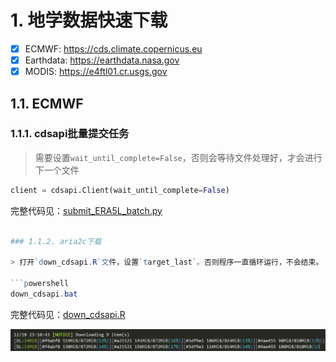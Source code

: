 # 1. 地学数据快速下载

- [x] ECMWF: <https://cds.climate.copernicus.eu>
- [x] Earthdata: <https://earthdata.nasa.gov>
- [x] MODIS: <https://e4ftl01.cr.usgs.gov>

## 1.1. ECMWF

### 1.1.1. cdsapi批量提交任务

> 需要设置`wait_until_complete=False`，否则会等待文件处理好，才会进行下一个文件

```py
client = cdsapi.Client(wait_until_complete=False)
```

完整代码见：[submit_ERA5L_batch.py](submit_ERA5L_batch.py)

```powershell

### 1.1.2. aria2c下载

> 打开`down_cdsapi.R`文件，设置`target_last`。否则程序一直循环运行，不会结束。

```powershell
down_cdsapi.bat
```

完整代码见：[down_cdsapi.R](down_cdsapi.R)

![](images/aria2c_speed.png)
